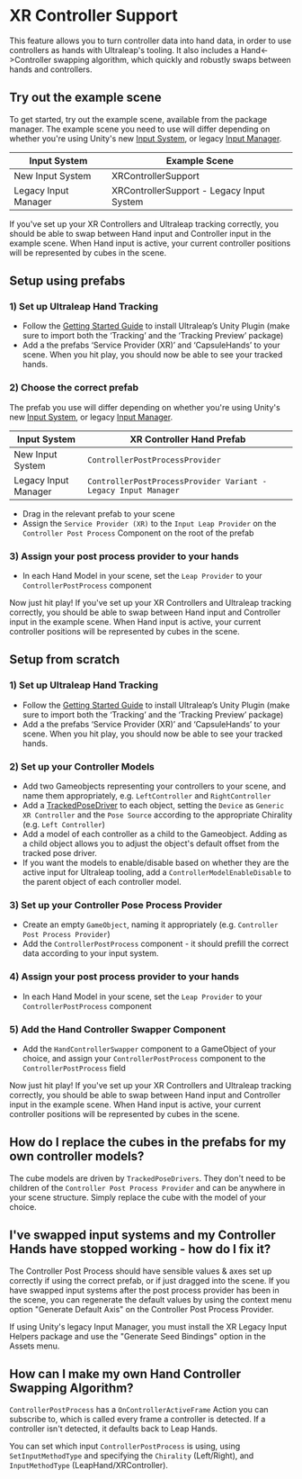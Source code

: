 # XR Controller Support

This feature allows you to turn controller data into hand data, in order to use controllers as hands with Ultraleap's tooling. It also includes a Hand<->Controller swapping algorithm, which quickly and robustly swaps between hands and controllers.

## Try out the example scene

To get started, try out the example scene, available from the package manager. The example scene you need to use will differ depending on whether you're using Unity's new [Input System](https://docs.unity3d.com/Packages/com.unity.inputsystem@1.4/manual/index.html), or legacy [Input Manager](https://docs.unity3d.com/2023.1/Documentation/Manual/class-InputManager.html).

| **Input System**     | **Example Scene**                         |
|----------------------|-------------------------------------------|
| New Input System     | XRControllerSupport                       |
| Legacy Input Manager | XRControllerSupport - Legacy Input System |

If you've set up your XR Controllers and Ultraleap tracking correctly, you should be able to swap between Hand input and Controller input in the example scene. When Hand input is active, your current controller positions will be represented by cubes in the scene.

## Setup using prefabs

### 1) Set up Ultraleap Hand Tracking

- Follow the [Getting Started Guide](https://docs.ultraleap.com/unity-api/unity-user-manual/getting-started.html) to install Ultraleap’s Unity Plugin (make sure to import both the ‘Tracking’ and the ‘Tracking Preview’ package)
- Add a the prefabs ‘Service Provider (XR)’ and ‘CapsuleHands’ to your scene. When you hit play, you should now be able to see your tracked hands.

### 2) Choose the correct prefab

The prefab you use will differ depending on whether you're using Unity's new [Input System](https://docs.unity3d.com/Packages/com.unity.inputsystem@1.4/manual/index.html), or legacy [Input Manager](https://docs.unity3d.com/2023.1/Documentation/Manual/class-InputManager.html).

| **Input System**     | **XR Controller Hand Prefab**                                  |
|----------------------|----------------------------------------------------------------|
| New Input System     | `ControllerPostProcessProvider`                                |
| Legacy Input Manager | `ControllerPostProcessProvider Variant - Legacy Input Manager`|

- Drag in the relevant prefab to your scene
- Assign the `Service Provider (XR)` to the `Input Leap Provider` on the `Controller Post Process` Component on the root of the prefab

### 3) Assign your post process provider to your hands

- In each Hand Model in your scene, set the `Leap Provider` to your `ControllerPostProcess` component

Now just hit play! If you've set up your XR Controllers and Ultraleap tracking correctly, you should be able to swap between Hand input and Controller input in the example scene. When Hand input is active, your current controller positions will be represented by cubes in the scene.

## Setup from scratch

### 1) Set up Ultraleap Hand Tracking

- Follow the [Getting Started Guide](https://docs.ultraleap.com/unity-api/unity-user-manual/getting-started.html) to install Ultraleap’s Unity Plugin (make sure to import both the ‘Tracking’ and the ‘Tracking Preview’ package)
- Add a the prefabs ‘Service Provider (XR)’ and ‘CapsuleHands’ to your scene. When you hit play, you should now be able to see your tracked hands.

### 2) Set up your Controller Models

- Add two Gameobjects representing your controllers to your scene, and name them appropriately, e.g. `LeftController` and `RightController`
- Add a [TrackedPoseDriver](https://docs.unity3d.com/2018.3/Documentation/ScriptReference/SpatialTracking.TrackedPoseDriver.html) to each object, setting the `Device` as `Generic XR Controller` and the `Pose Source` according to the appropriate Chirality (e.g. `Left Controller`)
- Add a model of each controller as a child to the Gameobject. Adding as a child object allows you to adjust the object's default offset from the tracked pose driver.
- If you want the models to enable/disable based on whether they are the active input for Ultraleap tooling, add a `ControllerModelEnableDisable` to the parent object of each controller model.

### 3) Set up your Controller Pose Process Provider

- Create an empty `GameObject`, naming it appropriately (e.g. `Controller Post Process Provider`)
- Add the `ControllerPostProcess` component - it should prefill the correct data according to your input system.

### 4) Assign your post process provider to your hands

- In each Hand Model in your scene, set the `Leap Provider` to your `ControllerPostProcess` component

### 5) Add the Hand Controller Swapper Component

- Add the `HandControllerSwapper` component to a GameObject of your choice, and assign your `ControllerPostProcess` component to the `ControllerPostProcess` field

Now just hit play! If you've set up your XR Controllers and Ultraleap tracking correctly, you should be able to swap between Hand input and Controller input in the example scene. When Hand input is active, your current controller positions will be represented by cubes in the scene.

## How do I replace the cubes in the prefabs for my own controller models?

The cube models are driven by `TrackedPoseDrivers`. They don't need to be children of the `Controller Post Process Provider` and can be anywhere in your scene structure. Simply replace the cube with the model of your choice.

## I've swapped input systems and my Controller Hands have stopped working - how do I fix it?

The Controller Post Process should have sensible values & axes set up correctly if using the correct prefab, or if just dragged into the scene. If you have swapped input systems after the post process provider has been in the scene, you can regenerate the default values by using the context menu option "Generate Default Axis" on the Controller Post Process Provider.

If using Unity's legacy Input Manager, you must install the XR Legacy Input Helpers package and use the "Generate Seed Bindings" option in the Assets menu.

## How can I make my own Hand Controller Swapping Algorithm?

`ControllerPostProcess` has a `OnControllerActiveFrame` Action you can subscribe to, which is called every frame a controller is detected. If a controller isn't detected, it defaults back to Leap Hands.

You can set which input `ControllerPostProcess` is using, using `SetInputMethodType` and specifying the `Chirality` (Left/Right), and `InputMethodType` (LeapHand/XRController).
